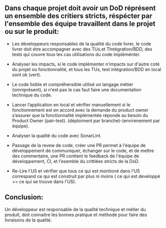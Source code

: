 ## Dans chaque projet doit avoir un DoD réprésent un ensemble des critiers stricts, réspécter par l'ensemble des équipe travaillent dans le projet ou sur le produit:

- Les développeurs responsables de la qualité du code livrer, le code livrer doit étre accompagner avec des TUs,et TIntégration/BDD, des tests qui couvre tous les cas utilisations du code impléménter.
- Analyser les impacts, si le code implémenter n'impacts sur d'autre coté du projet ou fonctionnalité, et tous les TUs, test intégration/BDD en local sont ok (vert).
- Le code lisible et compréhensible utilisé un langage métier (omniprésent), si n'est pas le cas faut faire une documentation technique du code.
- Lancer l’application en local et vérifier manuellement si le fonctionnement est en accord avec la demande du product owner
	s’assurer que la fonctionnalité implémentée réponde au besoin du Product Owner (pair-test). (déploiment par branche)-(envirenement par équipe).
- Analyser la qualité du code avec SonarLint.
- Passage de la revew de code, créer une PR permet à l'équipe de développement de communiquer, échanger sur le code, et de mettre des commentaire, une PR contient le feedback de l'équipe de développement, CI, et l'esemble du crittiées stricts de la DoD.

- Re-Lire l'US et vérifier que tous ce qui est montioné dans l'US correspand ce qui est construit par plus ni moins ( ce qui est developpé == ce qui se trouve dans l'US).

## Conclusion:
Un développeur est responsable de la qualité technique et métier du produit, doit connaitre les bonnes pratique et méthode pour faire des livraisons de la qualité.
